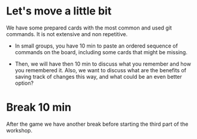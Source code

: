 # Let's move a little bit

We have some prepared cards with the most common and used git commands. It is not extensive and non repetitive.

- In small groups, you have 10 min to paste an ordered sequence of commands on the board, including some cards that might be missing.

- Then, we will have then 10 min to discuss what you remember and how you remembered it. Also, we want to discuss what are the benefits of saving track of changes this way, and what could be an even better option?


# Break 10 min
After the game we have another break before starting the third part of the workshop.
